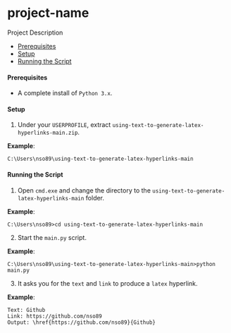 # project-name
Project Description

* [Prerequisites](#prerequisites)
* [Setup](#setup)
* [Running the Script](#running-the-script)

#### <a name="prerequisites"></a>Prerequisites
* A complete install of `Python 3.x`.

#### <a name="setup"></a>Setup
1. Under your `USERPROFILE`, extract `using-text-to-generate-latex-hyperlinks-main.zip`.

**Example**:
```batch
C:\Users\nso89\using-text-to-generate-latex-hyperlinks-main
```
#### <a name="running-the-script"></a>Running the Script
1. Open `cmd.exe` and change the directory to the `using-text-to-generate-latex-hyperlinks-main` folder.

**Example**:
```batch
C:\Users\nso89>cd using-text-to-generate-latex-hyperlinks-main
```
2. Start the `main.py` script.

**Example**:
```batch
C:\Users\nso89\using-text-to-generate-latex-hyperlinks-main>python main.py
```

3. It asks you for the `text` and `link` to produce a `latex` hyperlink.

**Example**:
```batch
Text: Github
Link: https://github.com/nso89
Output: \href{https://github.com/nso89}{Github}
```
